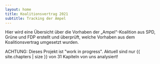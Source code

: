 ```yaml
---
layout: home
title: Koalitionsvertrag 2021
subtitle: Tracking der Ampel
---
```


Hier wird eine Übersicht über die Vorhaben der „Ampel“-Koalition aus SPD, Grüne und FDP erstellt und überprüft, welche Vorhaben aus dem Koalitionsvertrag umgesetzt wurden.

ACHTUNG: Dieses Projekt ist "work in progress". Aktuell sind nur {{ site.chapters | size }} von 31 Kapiteln von uns analysiert!
